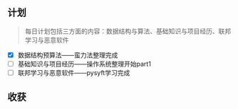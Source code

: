 ## 计划
> 每日计划包括三方面的内容：数据结构与算法、基础知识与项目经历、联邦学习与恶意软件

- [x] 数据结构预算法——蛮力法整理完成
- [ ] 基础知识与项目经历——操作系统整理开始part1
- [ ] 联邦学习与恶意软件——pysyft学习完成

## 收获